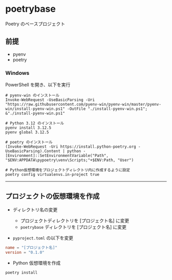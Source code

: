 # poetrybase

Poetry のベースプロジェクト

## 前提

- pyenv
- poetry

### Windows

PowerShell を開き、以下を実行

```shell
# pyenv-win のインストール
Invoke-WebRequest -UseBasicParsing -Uri "https://raw.githubusercontent.com/pyenv-win/pyenv-win/master/pyenv-win/install-pyenv-win.ps1" -OutFile "./install-pyenv-win.ps1"; &"./install-pyenv-win.ps1"

# Python 3.12 のインストール
pyenv install 3.12.5
pyenv global 3.12.5

# poetry のインストール
(Invoke-WebRequest -Uri https://install.python-poetry.org -UseBasicParsing).Content | python -
[Environment]::SetEnvironmentVariable("Path", "$ENV:APPDATA\pypoetry\venv\Scripts;"+$ENV:Path, "User")

# Python仮想環境をプロジェクトディレクトリ内に作成するように設定
poetry config virtualenvs.in-project true
```

---

## プロジェクトの仮想環境を作成

- ディレクトリ名の変更

  - プロジェクトディレクトリを [プロジェクト名] に変更
  - `poetrybase` ディレクトリを [プロジェクト名] に変更

- `pyproject.toml` の以下を変更

```toml
name = "[プロジェクト名]"
version = "0.1.0"
```

- Python 仮想環境を作成

```shell
poetry install
```
